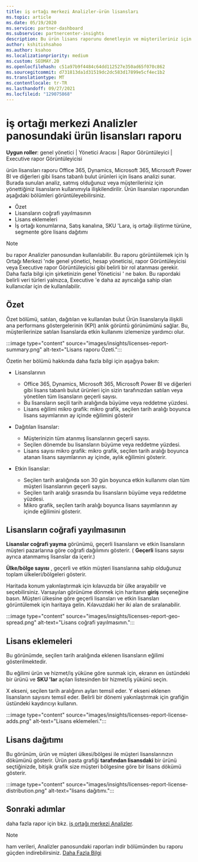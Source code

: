 ```yaml
---
title: iş ortağı merkezi Analizler-ürün lisansları
ms.topic: article
ms.date: 05/19/2020
ms.service: partner-dashboard
ms.subservice: partnercenter-insights
description: Bu ürün lisans raporunu denetleyin ve müşterileriniz için satmanız veya yönetmeniz için lisanslanan lisanslı bulut ürünleriyle nasıl geliştireceğinizi öğrenin.
author: kshitishsahoo
ms.author: ksahoo
ms.localizationpriority: medium
ms.custom: SEOMAY.20
ms.openlocfilehash: c51a97b9f4484c64dd112527e350ad65f070c862
ms.sourcegitcommit: d731813da1d31519dc2dc583d17899e5cf4ec1b2
ms.translationtype: MT
ms.contentlocale: tr-TR
ms.lasthandoff: 09/27/2021
ms.locfileid: "129075868"
---
```

# <a name="product-licenses-report-in-the-partner-center-insights-dashboard"></a>iş ortağı merkezi Analizler panosundaki ürün lisansları raporu

**Uygun roller**: genel yönetici | Yönetici Aracısı | Rapor Görüntüleyici | Executive rapor Görüntüleyicisi

ürün lisansları raporu Office 365, Dynamics, Microsoft 365, Microsoft Power BI ve diğerleri gibi lisans tabanlı bulut ürünleri için lisans analizi sunar. Burada sunulan analiz, satmış olduğunuz veya müşterileriniz için yönettiğiniz lisansların kullanımıyla ilişkilendirilir. Ürün lisansları raporundan aşağıdaki bölümleri görüntüleyebilirsiniz.

- Özet
- Lisansların coğrafi yayılmasının
- Lisans eklemeleri
- İş ortağı konumlarına, Satış kanalına, SKU 'Lara, iş ortağı iliştirme türüne, segmente göre lisans dağıtımı

 > [!NOTE]
 > bu rapor Analizler panosundan kullanılabilir. Bu raporu görüntülemek için Iş Ortağı Merkezi 'nde genel yönetici, hesap yöneticisi, rapor Görüntüleyicisi veya Executive rapor Görüntüleyicisi gibi belirli bir rol atanması gerekir. Daha fazla bilgi için şirketinizin genel Yöneticisi ' ne bakın. Bu rapordaki belirli veri türleri yalnızca, Executive 'e daha az ayrıcalığa sahip olan kullanıcılar için de kullanılabilir.

## <a name="summary"></a>Özet

Özet bölümü, satılan, dağıtılan ve kullanılan bulut Ürün lisanslarıyla ilişkili ana performans göstergelerinin (KPI) anlık görüntü görünümünü sağlar. Bu, müşterilerinize satılan lisanslarda etkin kullanımı izlemenize yardımcı olur.

:::image type="content" source="images/insights/licenses-report-summary.png" alt-text="Lisans raporu Özeti.":::

Özetin her bölümü hakkında daha fazla bilgi için aşağıya bakın:

- Lisanslarının
  - Office 365, Dynamics, Microsoft 365, Microsoft Power BI ve diğerleri gibi lisans tabanlı bulut ürünleri için sizin tarafınızdan satılan veya yönetilen tüm lisansların geçerli sayısı.
  - Bu lisansların seçili tarih aralığında büyüme veya reddetme yüzdesi.
  - Lisans eğilimi mikro grafik: mikro grafik, seçilen tarih aralığı boyunca lisans sayımlarının ay içinde eğilimini gösterir

- Dağıtılan lisanslar:
  - Müşterinizin tüm atanmış lisanslarının geçerli sayısı.
  - Seçilen dönemde bu lisansların büyüme veya reddetme yüzdesi.
  - Lisans sayısı mikro grafik: mikro grafik, seçilen tarih aralığı boyunca atanan lisans sayımlarının ay içinde, aylık eğilimini gösterir.

- Etkin lisanslar:
  - Seçilen tarih aralığında son 30 gün boyunca etkin kullanımı olan tüm müşteri lisanslarının geçerli sayısı.
  - Seçilen tarih aralığı sırasında bu lisansların büyüme veya reddetme yüzdesi.
  - Mikro grafik, seçilen tarih aralığı boyunca lisans sayımlarının ay içinde eğilimini gösterir.

## <a name="geographical-spread-of-licenses"></a>Lisansların coğrafi yayılmasının

**Lisanslar coğrafi yayma** görünümü, geçerli lisansların ve etkin lisansların müşteri pazarlarına göre coğrafi dağılımını gösterir. ( **Geçerli** lisans sayısı ayrıca atanmamış lisanslar da içerir.)

**Ülke/bölge sayısı** , geçerli ve etkin müşteri lisanslarına sahip olduğunuz toplam ülkeleri/bölgeleri gösterir.

Haritada konum yakınlaştırmak için kılavuzda bir ülke arayabilir ve seçebilirsiniz. Varsayılan görünüme dönmek için haritanın **giriş** seçeneğine basın. Müşteri ülkesine göre geçerli lisansları ve etkin lisansları görüntülemek için haritaya gelin. Kılavuzdaki her iki alan de sıralanabilir.

:::image type="content" source="images/insights/licenses-report-geo-spread.png" alt-text="Lisans coğrafi yayılmasının.":::

## <a name="license-adds"></a>Lisans eklemeleri

Bu görünümde, seçilen tarih aralığında eklenen lisansların eğilimi gösterilmektedir. 

Bu eğilimi ürün ve hizmet/iş yüküne göre sunmak için, ekranın en üstündeki bir ürünü ve **SKU 'lar** açılan listesinden bir hizmet/iş yükünü seçin.

X ekseni, seçilen tarih aralığının ayları temsil eder. Y ekseni eklenen lisansların sayısını temsil eder. Belirli bir dönemi yakınlaştırmak için grafiğin üstündeki kaydırıcıyı kullanın.

:::image type="content" source="images/insights/licenses-report-license-adds.png" alt-text="Lisans eklemeleri.":::

## <a name="license-distribution"></a>Lisans dağıtımı

Bu görünüm, ürün ve müşteri ülkesi/bölgesi ile müşteri lisanslarınızın dökümünü gösterir. Ürün pasta grafiği **tarafından lisansdaki** bir ürünü seçtiğinizde, bitişik grafik size müşteri bölgesine göre bir lisans dökümü gösterir.

:::image type="content" source="images/insights/licenses-report-license-distribution.png" alt-text="lisans dağıtımı.":::

## <a name="next-steps"></a>Sonraki adımlar

daha fazla rapor için bkz. [iş ortağı merkezi Analizler](partner-center-insights.md).

>[!NOTE] 
> ham verileri, Analizler panosundaki raporları indir bölümünden bu raporu güçden indirebilirsiniz. [Daha Fazla Bilgi](insights-download-reports.md)
